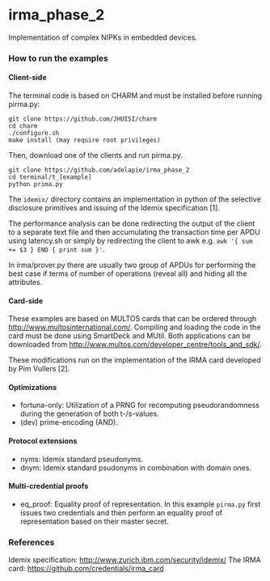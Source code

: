 irma_phase_2
============

Implementation of complex NIPKs in embedded devices.

### How to run the examples

#### Client-side

The terminal code is based on CHARM and must be installed before running
pirma.py:

```
git clone https://github.com/JHUISI/charm
cd charm
./configure.sh
make install (may require root privileges)
```

Then, download one of the clients and run pirma.py.

```
git clone https://github.com/adelapie/irma_phase_2
cd terminal/t_[example]
python prima.py
```

The ```idemix/``` directory contains an implementation in python of the selective
disclosure primitives and issuing of the Idemix specification [1].

The performance analysis can be done redirecting the output of the client to
a separate text file and then accumulating the transaction time per APDU using 
latency.sh or simply by redirecting the client to awk e.g. ```awk '{ sum += $3 } END { print sum }'```.

In irma/prover.py there are usually two group of APDUs for performing
the best case if terms of number of operations (reveal all) and hiding all
the attributes.

#### Card-side

These examples are based on MULTOS cards that can be ordered
through http://www.multosinternational.com/. Compiling and loading the code 
in the card must be done using SmartDeck and MUtil. Both applications can be 
downloaded from http://www.multos.com/developer_centre/tools_and_sdk/.

These modifications run on the implementation of the IRMA card developed by Pim Vullers [2].

#### Optimizations

- fortuna-only: Utilization of a PRNG for recomputing
pseudorandomness during the generation of both t-/s-values.
- (dev) prime-encoding (AND).

#### Protocol extensions

- nyms: Idemix standard pseudonyms.
- dnym: Idemix standard psudonyms in combination with domain ones.

#### Multi-credential proofs

- eq_proof: Equality proof of representation. In this example ```pirma.py``` first issues two
credentials and then perform an equality proof of representation based on their master secret.

### References

Idemix specification: http://www.zurich.ibm.com/security/idemix/
The IRMA card: https://github.com/credentials/irma_card


